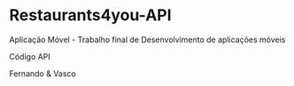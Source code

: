 # Restaurants4you-API

Aplicação Móvel - Trabalho final de Desenvolvimento de aplicações móveis

Código API

Fernando & Vasco
